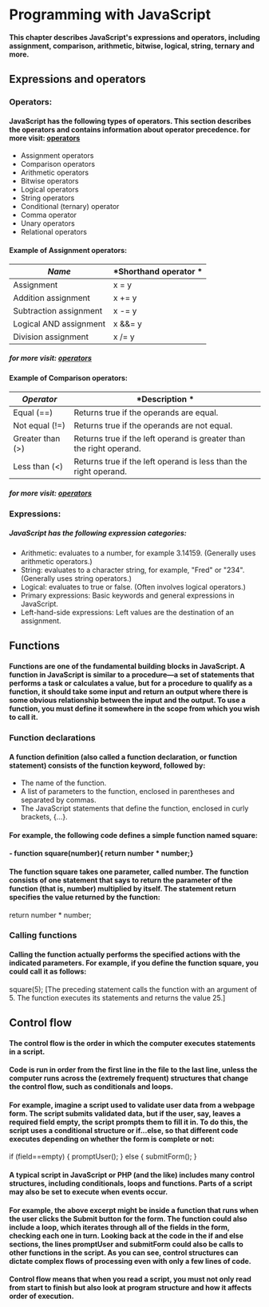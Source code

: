 # Programming with JavaScript
#### This chapter describes JavaScript's expressions and operators, including assignment, comparison, arithmetic, bitwise, logical, string, ternary and more.

## Expressions and operators

### **Operators**:
#### **JavaScript** has the following types of operators. This section describes the operators and contains information about operator precedence. **for more visit**: [operators](https://developer.mozilla.org/en-US/docs/Web/JavaScript/Guide/Expressions_and_Operators#assignment_operators)
- Assignment operators
- Comparison operators
- Arithmetic operators
- Bitwise operators
- Logical operators
- String operators
- Conditional (ternary) operator
- Comma operator
- Unary operators
- Relational operators

#### Example of Assignment operators:
| *Name*      | *Shorthand operator	* |
| ----------- | ----------- |
| Assignment | x = y |
|Addition assignment | x += y |
|Subtraction assignment | x -= y |
|Logical AND assignment | x &&= y |
|Division assignment | x /= y |


##### **for more visit**: [operators](https://developer.mozilla.org/en-US/docs/Web/JavaScript/Guide/Expressions_and_Operators)


#### Example of Comparison operators:

| *Operator*      | *Description	* |
| ----------- | ----------- |
| Equal (==) | Returns true if the operands are equal.|
|Not equal (!=) | Returns true if the operands are not equal.|
|Greater than (>) |Returns true if the left operand is greater than the right operand. |
|Less than (<)|Returns true if the left operand is less than the right operand. |


##### **for more visit**: [operators](https://developer.mozilla.org/en-US/docs/Web/JavaScript/Guide/Expressions_and_Operators)


### **Expressions**:
##### **JavaScript** has the following expression categories:
- Arithmetic: evaluates to a number, for example 3.14159. (Generally uses arithmetic operators.)
- String: evaluates to a character string, for example, "Fred" or "234". (Generally uses string operators.)
- Logical: evaluates to true or false. (Often involves logical operators.)
- Primary expressions: Basic keywords and general expressions in JavaScript.
- Left-hand-side expressions: Left values are the destination of an assignment.
## Functions
#### Functions are one of the fundamental building blocks in JavaScript. A function in JavaScript is similar to a procedure—a set of statements that performs a task or calculates a value, but for a procedure to qualify as a function, it should take some input and return an output where there is some obvious relationship between the input and the output. To use a function, you must define it somewhere in the scope from which you wish to call it.
### **Function declarations**
#### A function definition (also called a function declaration, or function statement) consists of the function keyword, followed by:
- The name of the function.
- A list of parameters to the function, enclosed in parentheses and separated by commas.
- The JavaScript statements that define the function, enclosed in curly brackets, {...}.
#### For example, the following code defines a simple function named square:

#### - function square(number){ return number * number;}
#### The function square takes one parameter, called number. The function consists of one statement that says to return the parameter of the function (that is, number) multiplied by itself. The statement return specifies the value returned by the function:
return number * number;
### **Calling functions**
#### Calling the function actually performs the specified actions with the indicated parameters. For example, if you define the function square, you could call it as follows:
square(5); [The preceding statement calls the function with an argument of 5. The function executes its statements and returns the value 25.]
## Control flow
#### The control flow is the order in which the computer executes statements in a script.

#### Code is run in order from the first line in the file to the last line, unless the computer runs across the (extremely frequent) structures that change the control flow, such as conditionals and loops. 

#### For example, imagine a script used to validate user data from a webpage form. The script submits validated data, but if the user, say, leaves a required field empty, the script prompts them to fill it in. To do this, the script uses a conditional structure or if...else, so that different code executes depending on whether the form is complete or not:
if (field==empty) {
    promptUser();
} else {
    submitForm();
}
#### A typical script in JavaScript or PHP (and the like) includes many control structures, including conditionals, loops and functions. Parts of a script may also be set to execute when events occur.

#### For example, the above excerpt might be inside a function that runs when the user clicks the Submit button for the form. The function could also include a loop, which iterates through all of the fields in the form, checking each one in turn. Looking back at the code in the if and else sections, the lines promptUser and submitForm could also be calls to other functions in the script. As you can see, control structures can dictate complex flows of processing even with only a few lines of code.

#### Control flow means that when you read a script, you must not only read from start to finish but also look at program structure and how it affects order of execution.




